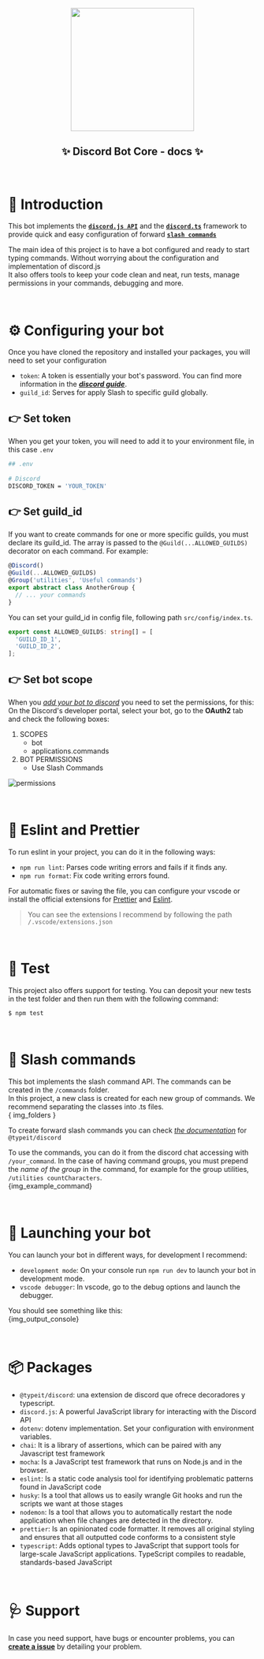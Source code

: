 <p align="center">
  <img src="https://user-images.githubusercontent.com/34529231/120911765-4fa05600-c660-11eb-9926-44686aaa15fb.png" width="250px">
  <h2 align="center">
    <p>✨ Discord Bot Core - docs ✨</p>
  </h2>
  <br/>
</p>

# 🦄 Introduction
This bot implements the **[`discord.js API`](https://discord.com/developers/docs)** and the **[`discord.ts`](https://owencalvin.github.io/discord.ts/)** framework to provide quick and easy configuration of forward **[`slash commands`](https://discord.com/developers/docs/interactions/slash-commands)**

The main idea of this project is to have a bot configured and ready to start typing commands. Without worrying about the configuration and implementation of discord.js   
It also offers tools to keep your code clean and neat, run tests, manage permissions in your commands, debugging and more.

<br/>

# ⚙️ Configuring your bot
Once you have cloned the repository and installed your packages, you will need to set your configuration
- `token`: A token is essentially your bot's password. You can find more information in the ***[discord guide](https://discordjs.guide/preparations/setting-up-a-bot-application.html#what-is-a-token-anyway)***.
- `guild_id`: Serves for apply Slash to specific guild globally.

##  👉 Set token
When you get your token, you will need to add it to your environment file, in this case `.env`

```sh
## .env 
    
# Discord
DISCORD_TOKEN = 'YOUR_TOKEN'
```

## 👉 Set guild_id
If you want to create commands for one or more specific guilds, you must declare its guild_id. The array is passed to the `@Guild(...ALLOWED_GUILDS)` decorator on each command. For example:
```ts
@Discord()
@Guild(...ALLOWED_GUILDS)
@Group('utilities', 'Useful commands')
export abstract class AnotherGroup {
  // ... your commands
}
```
You can set your guild_id in config file, following path `src/config/index.ts`.
```ts
export const ALLOWED_GUILDS: string[] = [
  'GUILD_ID_1',
  'GUILD_ID_2',
];
```

## 👉 Set bot scope
When you *[add your bot to discord](https://discordjs.guide/preparations/adding-your-bot-to-servers.html#creating-and-using-your-invite-link)* you need to set the permissions, for this:   
On the Discord's developer portal, select your bot, go to the **OAuth2** tab and check the following boxes:
  1. SCOPES
      - bot
      - applications.commands
  2. BOT PERMISSIONS
      - Use Slash Commands

![permissions](https://user-images.githubusercontent.com/34529231/120912886-60a19500-c669-11eb-9494-92b88d38e0c9.png)

<br/>

# 💅 Eslint and Prettier
To run eslint in your project, you can do it in the following ways:
- `npm run lint`: Parses code writing errors and fails if it finds any.
- `npm run format`: Fix code writing errors found.

For automatic fixes or saving the file, you can configure your vscode or install the official extensions for [Prettier](https://marketplace.visualstudio.com/items?itemName=esbenp.prettier-vscode) and [Eslint](https://marketplace.visualstudio.com/items?itemName=dbaeumer.vscode-eslint).

> You can see the extensions I recommend by following the path `/.vscode/extensions.json`

<br/>

# 🧪 Test
This project also offers support for testing. You can deposit your new tests in the test folder and then run them with the following command:
```
$ npm test
```

<br/>

# 👾 Slash commands
This bot implements the slash command API. The commands can be created in the `/commands` folder.   
In this project, a new class is created for each new group of commands. We recommend separating the classes into .ts files.  
{ img_folders }

To create forward slash commands you can check *[the documentation](https://owencalvin.github.io/discord.ts/decorators/slash.html#initialize-client-and-slash-commands)* for `@typeit/discord`

To use the commands, you can do it from the discord chat accessing with `/your_command`. In the case of having command groups, you must prepend the *name of the group* in the command, for example for the group utilities, `/utilities countCharacters`.   
{img_example_command}

<br/>

# 🚀 Launching your bot
You can launch your bot in different ways, for development I recommend:
- `development mode`: On your console run `npm run dev` to launch your bot in development mode.
- `vscode debugger`: In vscode, go to the debug options and launch the debugger.

You should see something like this:   
{img_output_console}

<br/>

# 📦 Packages
- `@typeit/discord`: una extension de discord que ofrece decoradores y typescript.
- `discord.js`: A powerful JavaScript library for interacting with the Discord API
- `dotenv`: dotenv implementation. Set your configuration with environment variables.
- `chai`: It is a library of assertions, which can be paired with any Javascript test framework
- `mocha`: Is a JavaScript test framework that runs on Node.js and in the browser.
- `eslint`: Is a static code analysis tool for identifying problematic patterns found in JavaScript code
- `husky`: Is a tool that allows us to easily wrangle Git hooks and run the scripts we want at those stages
- `nodemon`: Is a tool that allows you to automatically restart the node application when file changes are detected in the directory.
- `prettier`: Is an opinionated code formatter. It removes all original styling and ensures that all outputted code conforms to a consistent style
- `typescript`: Adds optional types to JavaScript that support tools for large-scale JavaScript applications. TypeScript compiles to readable, standards-based JavaScript

<br/>

# 🩺 Support
In case you need support, have bugs or encounter problems, you can **[create a issue](https://github.com/cristianireyes/ds-bot-core/issues)** by detailing your problem.
